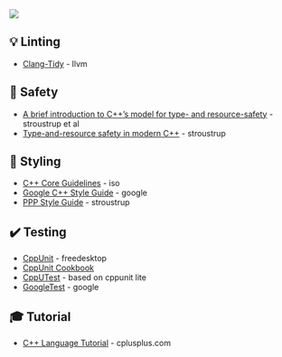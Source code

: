 <img src="https://user-images.githubusercontent.com/7102064/159596159-ab163149-c28e-4471-95e4-a2bcef1ef37e.png" />


💡 Linting
----------

* [Clang-Tidy](https://clang.llvm.org/extra/clang-tidy/) - llvm


🚧 Safety
---------

* [A brief introduction to C++’s model for type- and resource-safety](https://stroustrup.com/resource-model.pdf) - stroustrup et al
* [Type-and-resource safety in modern C++](https://www.open-std.org/jtc1/sc22/wg21/docs/papers/2021/p2410r0.pdf) - stroustrup


💈 Styling
---------

* [C++ Core Guidelines](http://isocpp.github.io/CppCoreGuidelines/CppCoreGuidelines) - iso
* [Google C++ Style Guide](https://google.github.io/styleguide/cppguide.html) - google
* [PPP Style Guide](https://www.stroustrup.com/Programming/PPP-style.pdf) - stroustrup


✔️ Testing
----------

* [CppUnit](https://freedesktop.org/wiki/Software/cppunit/) - freedesktop
* [CppUnit Cookbook](https://cppunit.sourceforge.net/doc/cvs/cppunit_cookbook.html)
* [CppUTest](http://cpputest.github.io/) - based on cppunit lite
* [GoogleTest](https://google.github.io/googletest/) - google


🎓 Tutorial
-----------

* [C++ Language Tutorial](https://cplusplus.com/doc/tutorial/) - cplusplus.com
